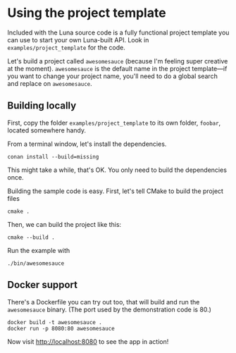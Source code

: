 # Using the project template

Included with the Luna source code is a fully functional project template you can use to start your own Luna-built API. Look in `examples/project_template` for the code.

Let's build a project called `awesomesauce` (because I'm feeling super creative at the moment). `awesomesauce` is the default name in the project template—if you want to change your project name, you'll need to do a global search and replace on `awesomesauce`.

## Building locally

First, copy the folder `examples/project_template` to its own folder, `foobar`, located somewhere handy.

From a terminal window, let's install the dependencies.

```shell
conan install --build=missing
```

This might take a while, that's OK. You only need to build the dependencies once.

Building the sample code is easy. First, let's tell CMake to build the project files

```shell
cmake .
```

Then, we can build the project like this:

```shell
cmake --build .
```

Run the example with 
```shell
./bin/awesomesauce
```

## Docker support

There's a Dockerfile you can try out too, that will build and run the `awesomesauce` binary. (The port used by the demonstration code is 80.)

```shell
docker build -t awesomesauce .
docker run -p 8080:80 awesomesauce
```

Now visit [http://localhost:8080](http://localhost:8080) to see the app in action!
